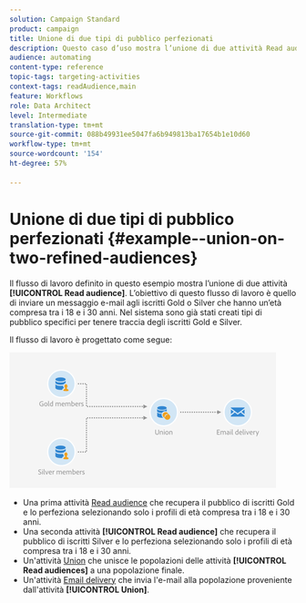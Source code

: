 ```yaml
---
solution: Campaign Standard
product: campaign
title: Unione di due tipi di pubblico perfezionati
description: Questo caso d’uso mostra l’unione di due attività Read audience .
audience: automating
content-type: reference
topic-tags: targeting-activities
context-tags: readAudience,main
feature: Workflows
role: Data Architect
level: Intermediate
translation-type: tm+mt
source-git-commit: 088b49931ee5047fa6b949813ba17654b1e10d60
workflow-type: tm+mt
source-wordcount: '154'
ht-degree: 57%

---
```



# Unione di due tipi di pubblico perfezionati {#example--union-on-two-refined-audiences}

Il flusso di lavoro definito in questo esempio mostra l’unione di due attività **[!UICONTROL Read audience]**. L’obiettivo di questo flusso di lavoro è quello di inviare un messaggio e-mail agli iscritti Gold o Silver che hanno un’età compresa tra i 18 e i 30 anni. Nel sistema sono già stati creati tipi di pubblico specifici per tenere traccia degli iscritti Gold e Silver.

Il flusso di lavoro è progettato come segue:

![](assets/readaudience_activity_example1.png)

* Una prima attività [Read audience](../../automating/using/read-audience.md) che recupera il pubblico di iscritti Gold e lo perfeziona selezionando solo i profili di età compresa tra i 18 e i 30 anni.
* Una seconda attività **[!UICONTROL Read audience]** che recupera il pubblico di iscritti Silver e lo perfeziona selezionando solo i profili di età compresa tra i 18 e i 30 anni.
* Un&#39;attività [Union](../../automating/using/union.md) che unisce le popolazioni delle attività **[!UICONTROL Read audiences]** a una popolazione finale.
* Un&#39;attività [Email delivery](../../automating/using/email-delivery.md) che invia l&#39;e-mail alla popolazione proveniente dall&#39;attività **[!UICONTROL Union]**.
